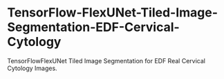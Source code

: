 # TensorFlow-FlexUNet-Tiled-Image-Segmentation-EDF-Cervical-Cytology
TensorFlowFlexUNet Tiled Image Segmentation for EDF Real Cervical Cytology Images.

